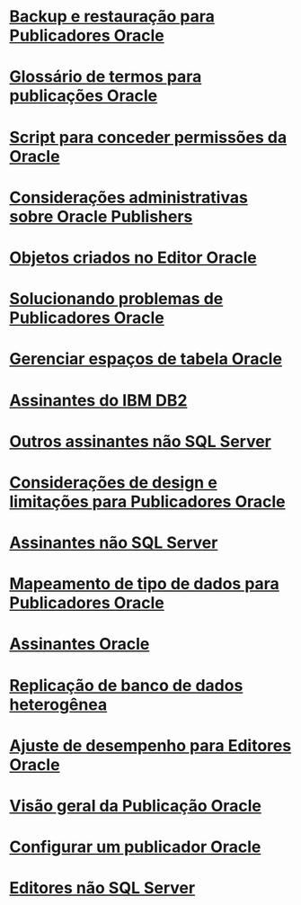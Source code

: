# [Backup e restauração para Publicadores Oracle](backup-and-restore-for-oracle-publishers.md)
# [Glossário de termos para publicações Oracle](glossary-of-terms-for-oracle-publishing.md)
# [Script para conceder permissões da Oracle](script-to-grant-oracle-permissions.md)
# [Considerações administrativas sobre Oracle Publishers](administrative-considerations-for-oracle-publishers.md)
# [Objetos criados no Editor Oracle](objects-created-on-the-oracle-publisher.md)
# [Solucionando problemas de Publicadores Oracle](troubleshooting-oracle-publishers.md)
# [Gerenciar espaços de tabela Oracle](manage-oracle-tablespaces.md)
# [Assinantes do IBM DB2](ibm-db2-subscribers.md)
# [Outros assinantes não SQL Server](other-non-sql-server-subscribers.md)
# [Considerações de design e limitações para Publicadores Oracle](design-considerations-and-limitations-for-oracle-publishers.md)
# [Assinantes não SQL Server](non-sql-server-subscribers.md)
# [Mapeamento de tipo de dados para Publicadores Oracle ](data-type-mapping-for-oracle-publishers.md)
# [Assinantes Oracle](oracle-subscribers.md)
# [Replicação de banco de dados heterogênea](heterogeneous-database-replication.md)
# [Ajuste de desempenho para Editores Oracle](performance-tuning-for-oracle-publishers.md)
# [Visão geral da Publicação Oracle](oracle-publishing-overview.md)
# [Configurar um publicador Oracle](configure-an-oracle-publisher.md)
# [Editores não SQL Server](non-sql-server-publishers.md)

